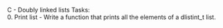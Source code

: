 C - Doubly linked lists Tasks:<br>
0. Print list - Write a function that prints all the elements of a dlistint_t list.<br>